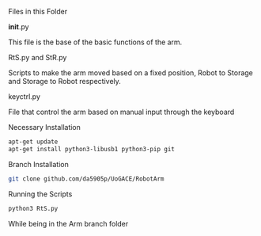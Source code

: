 Files in this Folder

__init__.py

  This file is the base of the basic functions of the arm.

RtS.py and StR.py

  Scripts to make the arm moved based on a fixed position, Robot to Storage and Storage to Robot respectively.
  
keyctrl.py

  File that control the arm based on manual input through the keyboard


Necessary Installation

  ```bash
  apt-get update
  apt-get install python3-libusb1 python3-pip git
  ```

Branch Installation

  ```bash
  git clone github.com/da5905p/UoGACE/RobotArm
  ```
Running the Scripts

```bash
python3 RtS.py
```
While being in the Arm branch folder

